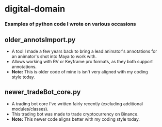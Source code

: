 # digital-domain
### Examples of python code I wrote on various occasions

## older_annotsImport.py
* A tool I made a few years back to bring a lead animator's annotations for an animator's shot into Maya to work with.
* Allows working with RV or Keyframe pro formats, as they both support annotations.
* **Note:** This is older code of mine is isn't very aligned with my coding style today.

## newer_tradeBot_core.py
* A trading bot core I've written fairly recently (excluding additional modules/classes).
* This trading bot was made to trade cryptocurrency on Binance.
* **Note:** This newer code aligns better with my coding style today.